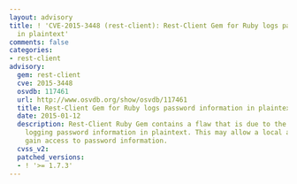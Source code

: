 ```yaml
---
layout: advisory
title: ! 'CVE-2015-3448 (rest-client): Rest-Client Gem for Ruby logs password information
  in plaintext'
comments: false
categories:
- rest-client
advisory:
  gem: rest-client
  cve: 2015-3448
  osvdb: 117461
  url: http://www.osvdb.org/show/osvdb/117461
  title: Rest-Client Gem for Ruby logs password information in plaintext
  date: 2015-01-12
  description: Rest-Client Ruby Gem contains a flaw that is due to the application
    logging password information in plaintext. This may allow a local attacker to
    gain access to password information.
  cvss_v2: 
  patched_versions:
  - ! '>= 1.7.3'
---
```

